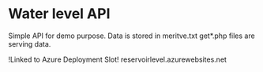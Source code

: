 # Water level API
Simple API for demo purpose.
Data is stored in meritve.txt
get*.php files are serving data.

!Linked to Azure Deployment Slot!
reservoirlevel.azurewebsites.net

